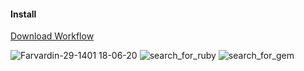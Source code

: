 #### Install

[Download Workflow](https://github.com/brand-it/alfred-workflow-ruby-and-rails-docs/releases/download/v4.2.0/Ruby.Rails.API.Docs.alfredworkflow)

![Farvardin-29-1401 18-06-20](https://user-images.githubusercontent.com/13140/163900117-d87be2af-4594-44cc-bd4a-179f528eca1a.gif)
![search_for_ruby](https://user-images.githubusercontent.com/13140/161662787-392dc02d-139e-4225-ad01-1aff8217bc61.gif)
![search_for_gem](https://user-images.githubusercontent.com/13140/161662790-3fccb4f1-d419-4bca-867e-ff5d55d0195b.gif)
